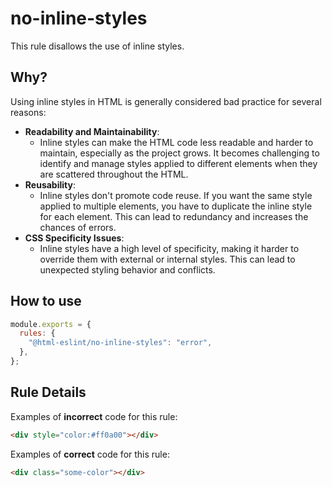 # no-inline-styles

This rule disallows the use of inline styles.

## Why?

Using inline styles in HTML is generally considered bad practice for several reasons:

- **Readability and Maintainability**:
  - Inline styles can make the HTML code less readable and harder to maintain, especially as the project grows. It becomes challenging to identify and manage styles applied to different elements when they are scattered throughout the HTML.
- **Reusability**:
  - Inline styles don't promote code reuse. If you want the same style applied to multiple elements, you have to duplicate the inline style for each element. This can lead to redundancy and increases the chances of errors.
- **CSS Specificity Issues**:
  - Inline styles have a high level of specificity, making it harder to override them with external or internal styles. This can lead to unexpected styling behavior and conflicts.

## How to use

```js,.eslintrc.js
module.exports = {
  rules: {
    "@html-eslint/no-inline-styles": "error",
  },
};
```

## Rule Details

Examples of **incorrect** code for this rule:

```html
<div style="color:#ff0a00"></div>
```

Examples of **correct** code for this rule:

```html
<div class="some-color"></div>
```
